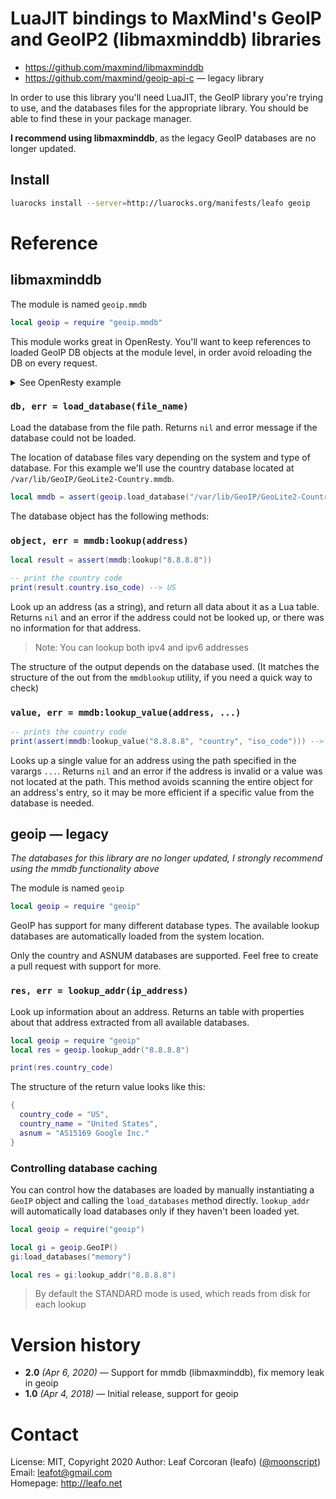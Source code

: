 
# LuaJIT bindings to MaxMind's GeoIP and GeoIP2 (libmaxminddb) libraries

* https://github.com/maxmind/libmaxminddb
* https://github.com/maxmind/geoip-api-c &mdash; legacy library

In order to use this library you'll need LuaJIT, the GeoIP library you're
trying to use, and the databases files for the appropriate library. You should
be able to find these in your package manager.

**I recommend using libmaxminddb**, as the legacy GeoIP databases are no
longer updated.

## Install

```bash
luarocks install --server=http://luarocks.org/manifests/leafo geoip
```

# Reference

## libmaxminddb

The module is named `geoip.mmdb`

```lua
local geoip = require "geoip.mmdb"
```

This module works great in OpenResty. You'll want to keep references to loaded
GeoIP DB objects at the module level, in order avoid reloading the DB on every
request. 

<details>

<summary>See OpenResty example</summary>

Create a new module for your GeoIP databases:

**`geoip_helper.lua`**

```lua
local geoip = require "geoip.mmdb"

return {
  country_db = assert(geoip.load_database("/var/lib/GeoIP/GeoLite2-Country.mmdb")),
  -- load more databases if necessary:
  -- asnum_db = ...
  -- etc.
}
```

**OpenResty request handler:**

```lua
-- this module will be cached in `package.loaded`, and the databases will only be loaded on first access
local result = require("geoip_helper").country_db.lookup_addr(ngx.var.remote_addr)
if result then
  ngx.say("Your country:" .. result.country.iso_code)
end
```

> **Note:** If you're using a proxy with x-forwarded-for you'll need to adjust
> how you access the user's IP address

</details>


### `db, err = load_database(file_name)`

Load the database from the file path. Returns `nil` and error message if the
database could not be loaded.

The location of database files vary depending on the system and type of
database. For this example we'll use the country database located at
`/var/lib/GeoIP/GeoLite2-Country.mmdb`.


```lua
local mmdb = assert(geoip.load_database("/var/lib/GeoIP/GeoLite2-Country.mmdb"))
```

The database object has the following methods:


### `object, err = mmdb:lookup(address)`

```lua
local result = assert(mmdb:lookup("8.8.8.8"))

-- print the country code 
print(result.country.iso_code) --> US
```

Look up an address (as a string), and return all data about it as a Lua table.
Returns `nil` and an error if the address could not be looked up, or there was
no information for that address.

> Note: You can lookup both ipv4 and ipv6 addresses

The structure of the output depends on the database used. (It matches the
structure of the out from the `mmdblookup` utility, if you need a quick way to
check)

### `value, err = mmdb:lookup_value(address, ...)`

```lua
-- prints the country code
print(assert(mmdb:lookup_value("8.8.8.8", "country", "iso_code"))) --> US
```

Looks up a single value for an address using the path specified in the varargs
`...`. Returns `nil` and an error if the address is invalid or a value was not
located at the path. This method avoids scanning the entire object for an
address's entry, so it may be more efficient if a specific value from the
database is needed.


## geoip &mdash; legacy

*The databases for this library are no longer updated, I strongly recommend
using the mmdb functionality above*

The module is named `geoip`

```lua
local geoip = require "geoip"
```

GeoIP has support for many different database types.  The available lookup
databases are automatically loaded from the system location.

Only the country and ASNUM databases are supported. Feel free to create a pull
request with support for more.

### `res, err = lookup_addr(ip_address)`

Look up information about an address. Returns an table with properties about
that address extracted from all available databases.


```lua
local geoip = require "geoip"
local res = geoip.lookup_addr("8.8.8.8")

print(res.country_code)
```

The structure of the return value looks like this:

```lua
{
  country_code = "US",
  country_name = "United States",
  asnum = "AS15169 Google Inc."
}
```

### Controlling database caching

You can control how the databases are loaded by manually instantiating a
`GeoIP` object and calling the `load_databases` method directly. `lookup_addr`
will automatically load databases only if they haven't been loaded yet.

```lua
local geoip = require("geoip")

local gi = geoip.GeoIP()
gi:load_databases("memory")

local res = gi:lookup_addr("8.8.8.8")
```

> By default the STANDARD mode is used, which reads from disk for each lookup


# Version history

* **2.0** *(Apr 6, 2020)* &mdash; Support for mmdb (libmaxminddb), fix memory leak in geoip
* **1.0** *(Apr 4, 2018)* &mdash; Initial release, support for geoip

# Contact

License: MIT, Copyright 2020
Author: Leaf Corcoran (leafo) ([@moonscript](http://twitter.com/moonscript))  
Email: leafot@gmail.com  
Homepage: <http://leafo.net>  

